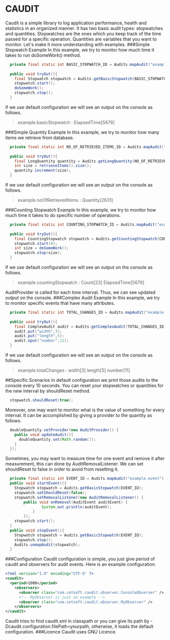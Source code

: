 CAUDIT
======

Caudit is a simple library to log application performance, health and statistics in an 
organized manner. It has two basic audit types: stopwatches and quantities. Stopwatches
are the ones which you keep track of the time passed for a specific operation. Quantities 
are variables that you want to monitor. Let's make it more understanding with examples.
###Simple Stopwatch Example
In this example, we try to monitor how much time it takes to run doSomeWork() method. 
```java
  private final static int BASIC_STOPWATCH_ID = Audits.mapAudit("example.basicStopwatch");
  
  public void tryOut(){
    final Stopwatch stopwatch = Audits.getBasicStopwatch(BASIC_STOPWATCH_ID);
    stopwatch.start();
    doSomeWork();
    stopwatch.stop();
  }
```
If we use default configuration we will see an output on the console as follows.
> example.basicStopwatch : ElapsedTime[5679]

###Simple Quantity Example
In this example, we try to monitor how many items we retrieve from database. 
```java
  private final static int NO_OF_RETRIEVED_ITEMS_ID = Audits.mapAudit("example.noOfRetrievedItems");
  
  public void tryOut(){
    final LongQuantity quantity = Audits.getLongQuantity(NO_OF_RETRIEVED_ITEMS_ID);
    int size = retrieveItems().size();
    quantity.increment(size);
  }
```
If we use default configuration we will see an output on the console as follows.
> example.noOfRetrievedItems : Quantity[2631]

###Counting Stopwatch Example
In this example, we try to monitor how much time it takes to do specific number of operations. 
```java
  private final static int COUNTING_STOPWATCH_ID = Audits.mapAudit("example.countingStopwatch");
  
  public void tryOut(){
    final CountingStopwatch stopwatch = Audits.getCountingStopwatch(COUNTING_STOPWATCH_ID);
    stopwatch.start(0);
    int size = doSomeWork();
    stopwatch.stop(size);
  }
```
If we use default configuration we will see an output on the console as follows.
> example.countingStopwatch : Count[23] ElapsedTime[5679]

AuditProvider is called for each time interval. Thus, we can see updated output on the console.
###Complex Audit Example
In this example, we try to monitor specific events that have many attributes.
```java
  private final static int TOTAL_CHANGES_ID = Audits.mapAudit("example.totalChanges");
  
  public void tryOut(){
    final ComplexAudit audit = Audits.getComplexAudit(TOTAL_CHANGES_ID);
    audit.put("width",3);
    audit.put("length",5);
    audit.oput("number",11);
  }
```
If we use default configuration we will see an output on the console as follows.
> example.totalChanges : width[3] length[5] number[11]

##Specific Scenarios
In default configuration we print those audits to the console every 10 seconds. You can reset
your stopwatches or quantities for the new interval by shouldReset method.
```java
  stopwatch.shouldReset(true);
```
Moreover, one may want to monitor what is the value of something for every interval. It can
be accomplished by giving a provider to the quantity as follows.
```java
  doubleQuantity.setProvider(new AuditProvider() {
    public void updateAudit(){
      doubleQuantity.set(Math.random());
    }
  });
```
Sometimes, you may want to measure time for one event and remove it after measurement, this can
done by AuditRemovalListener. We can set shouldReset to false in order to avoid from resetting it.
```java
  private final static int EVENT_ID = Audits.mapAudit("example.event");
  public void startEvent(){
    Stopwatch stopwatch = Audits.getBasicStopwatch(EVENT_ID);
    stopwatch.setShouldReset(false);
    stopwatch.setRemovalListener(new AuditRemovalListener() {
  		public void onRemoval(AuditEvent auditEvent) {
				System.out.println(auditEvent);
			}
		});
    stopwatch.start();
  }
  public void stopEvent(){
    Stopwatch stopwatch = Audits.getBasicStopwatch(EVENT_ID);
    stopwatch.stop();
    Audits.unmapAudit(stopwatch);
  }
```
###Configuration
Caudit configuration is simple, you just give period of caudit and observers for audit events.
Here is an example configuration. 
```xml
<?xml version="1.0" encoding="UTF-8" ?>
<caudit>
  <period>1000</period>
    <observers>
      <observer class="com.cetsoft.caudit.observer.ConsoleObserver" />
      <!-- MyObserver is just an example -->
      <observer class="com.cetsoft.caudit.observer.MyObserver" />
	</observers>
</caudit>
```
Caudit tries to find caudit.xml in classpath or you can give
its path by -Dcaudit.configuration.filePath=yourpath, otherwise, it loads the default configuration.
###Licence
Caudit uses GNU Licence.
